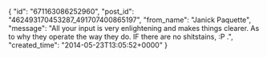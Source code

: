  {
   "id": "671163086252960",
   "post_id": "462493170453287_491707400865197",
   "from_name": "Janick Paquette",
   "message": "All your input is very enlightening and makes things clearer. As to why they operate the way they do. IF there are no shitstains, :P .",
   "created_time": "2014-05-23T13:05:52+0000"
 }
